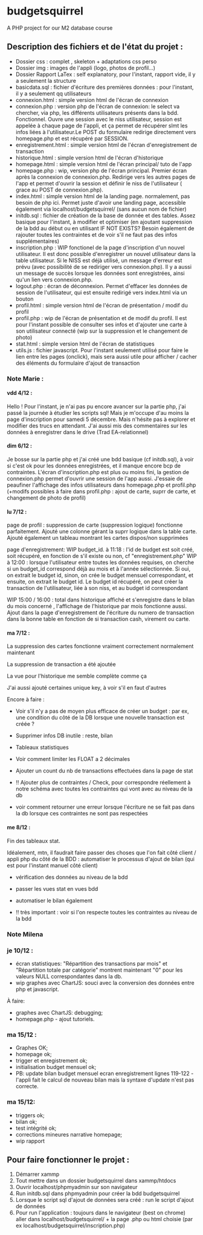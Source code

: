 # budgetsquirrel
A PHP project for our M2 database course

## Description des fichiers et de l'état du projet : 

- Dossier css : complet , skeleton + adaptations css perso
- Dossier img : images de l'appli (logo, photos de profil...)
- Dossier Rapport LaTex : self explanatory, pour l'instant, rapport vide, il y a seulement la structure
- basicdata.sql : fichier d'écriture des premières données : pour l'instant, il y a seulement qq utilisateurs
- connexion.html : simple version html de l'écran de connexion
- connexion.php : version php de l'écran de connexion:  le select va chercher, via php, les différents utilisateurs présents dans la bdd. Fonctionnel. Ouvre une session avec le niss utilisateur, session est appelée à chaque page de l'appli, et ça permet de récupérer slmt les infos liées à l'utilisateur.Le POST du formulaire redirige directement vers homepage.php et est récupéré par SESSION.
- enregistrement.html : simple version html de l'écran d'enregistrement de transaction
- historique.html : simple version html de l'écran d'historique
- homepage.html : simple version html de l'écran principal/ tuto de l'app
- homepage.php : wip, version php de l'écran principal. Premier écran après la connexion de connexion.php. Redirige vers les autres pages de l'app et permet d'ouvrir la session et définir le niss de l'utilisateur ( grace au POST de connexion.php).
- index.html : simple version html de la landing page. normalement, pas besoin de php ici. Permet juste d'avoir une landing page, accessible également via localhost/budgetsquirrel/ (sans aucun nom de fichier)
- initdb.sql : fichier de création de la base de donnée et des tables. Assez basique pour l'instant, à modifier et optimiser (en ajoutant suppression de la bdd au début ou en utilisant IF NOT EXISTS? Besoin également de rajouter toutes les contraintes et de voir s'il ne faut pas des infos supplémentaires)
- inscription.php : WIP fonctionel de la page d'inscription d'un nouvel utilisateur. Il est donc possible d'enregistrer un nouvel utilisateur dans la table utilisateur. Si le NISS est déjà utilisé, un message d'erreur est prévu (avec possibilité de se rediriger vers connexion.php). Il y a aussi un message de succès lorsque les données sont enregistrées, ainsi qu'un lien vers connexion.php.
- logout.php : écran de déconnexion. Permet d'effacer les données de session de l'utilisateur, qui est ensuite redirigé vers index.html via un bouton
- profil.html : simple version html de l'écran de présentation / modif du profil
- profil.php : wip de l'écran de présentation et de modif du profil. Il est pour l'instant possible de consulter ses infos et d'ajouter une carte à son utilisateur connecté (wip sur la suppression et le changement de photo)
- stat.html : simple version html de l'écran de statistiques
- utils.js : fichier javascript. Pour l'instant seulement utilisé pour faire le lien entre les pages (onclick), mais sera aussi utile pour afficher / cacher des éléments du formulaire d'ajout de transaction

### Note Marie : 

#### vdd 4/12 : 
Hello ! Pour l'instant, je n'ai pas pu encore avancer sur la partie php, j'ai passé la journée à étudier les scripts sql! Mais je m'occupe d'au moins la page d'inscription pour samedi 5 décembre. Mais n'hésite pas à explorer et modifier des trucs en attendant. J'ai aussi mis des commentaires sur les données à enregistrer dans le drive (Trad EA-relationnel)

#### dim 6/12 : 

Je bosse sur la partie php et j'ai créé une bdd basique (cf initdb.sql), à voir si c'est ok pour les données enregistrées, et il manque encore bcp de contraintes. L'écran d'inscription.php est plus ou moins fini, la gestion de connexion.php permet d'ouvrir une session de l'app aussi. J'essaie de peaufiner l'affichage des infos utilisateurs dans homepage.php et profil.php (+modifs possibles à faire dans profil.php : ajout de carte, suprr de carte, et changement de photo de profil)

#### lu 7/12 : 

page de profil : suppression de carte (suppression logique) fonctionne parfaitement. Ajouté une colonne gérant la suprr logique dans la table carte. Ajouté également un tableau montrant les cartes dispos/non supprimées

page d'enregistrement: WIP budget_id. à 11:18 : l'id de budget est soit créé, soit récupéré, en fonction de s'il existe ou non, cf "enregistrement.php"
WIP à 12:00 : lorsque l'utilisateur entre toutes les données requises, on cherche si un budget_id correspond déjà au mois et à l'année sélectionnée. Si oui, on extrait le budget id, sinon, on crée le budget mensuel correspondant, et ensuite, on extrait le budget id. Le budget id récupéré, on peut créer la transaction de l'utilisateur, liée à son niss, et au budget id correspondant

WIP 15:00 / 16:00 : total dans historique affiché et s'enregistre dans le bilan du mois concerné , l'affichage de l'historique par mois fonctionne aussi. Ajout dans la page d'enregistrement de l'écriture du numero de transaction dans la bonne table en fonction de si transaction cash, virement ou carte.


#### ma 7/12 : 

La suppression des cartes fonctionne vraiment correctement normalement maintenant

La suppression de transaction a été ajoutée

La vue pour l'historique me semble complète comme ça

J'ai aussi ajouté certaines unique key, à voir s'il en faut d'autres

Encore à faire : 
- Voir s'il n'y a pas de moyen plus efficace de créer un budget : par ex, une condition du côté de la DB lorsque une nouvelle transaction est créée ?
- Supprimer infos DB inutile : reste, bilan

- Tableaux statistiques 

- Voir comment limiter les FLOAT a 2 décimales

- Ajouter un count du nb de transactions effectuées dans la page de stat

- !! Ajouter plus de contraintes / Check, pour correspondre réellement à notre schéma avec toutes les contraintes qui vont avec au niveau de la db

- voir comment retourner une erreur lorsque l'écriture ne se fait pas dans la db lorsque ces contraintes ne sont pas respectées

#### me 8/12 : 

Fin des tableaux stat.

Idéalement, mtn, il faudrait faire passer des choses que l'on fait côté client / appli php du côté de la BDD : 
automatiser le processus d'ajout de bilan (qui est pour l'instant manuel côté client)

+ vérification des données au niveau de la bdd

+ passer les vues stat en vues bdd

+ automatiser le bilan également

+ !! très important : voir si l'on respecte toutes les contraintes au niveau de la bdd


### Note Milena

### je 10/12 :

- écran statistiques: "Répartition des transactions par mois" et "Répartition totale par catégorie" montrent maintenant "0" pour les valeurs NULL correspondantes dans la db. 
- wip graphes avec ChartJS: souci avec la conversion des données entre php et javascript.

À faire: 
- graphes avec ChartJS: debugging;
- homepage.php - ajout tutoriels.

### ma 15/12 :

- Graphes OK;
- homepage ok;
- trigger et enregistrement ok;
- initialisation budget mensuel ok;
- PB: update bilan budget mensuel ecran enregistrement lignes 119-122 - l'appli fait le calcul de nouveau bilan mais la syntaxe d'update n'est pas correcte.

### ma 15/12:

- triggers ok;
- bilan ok;
- test intégrité ok;
- corrections mineures narrative homepage;
- wip rapport

## Pour faire fonctionner le projet : 
1. Démarrer xammp
2. Tout mettre dans un dossier budgetsquirrel dans xammp/htdocs
3. Ouvrir localhost/phpmyadmin sur son navigateur
4. Run initdb.sql dans phpmyadmin pour créer la bdd budgetsquirrel
5. Lorsque le script sql d'ajout de données sera créé : run le script d'ajout de données
5. Pour run l'application : toujours dans le navigateur (best on chrome) aller dans localhost/budgetsquirrel/ + la page .php ou html choisie (par ex localhost/budgetsquirrel/inscription.php)
